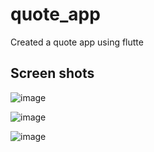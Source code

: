 # quote_app

Created a quote app using flutte

## Screen shots

![image](https://user-images.githubusercontent.com/63350417/148352219-af00be78-4789-4c26-b431-17f870448a0e.png)

![image](https://user-images.githubusercontent.com/63350417/148352246-029a18da-731d-4f3c-84ff-7247a94cd73d.png)

![image](https://user-images.githubusercontent.com/63350417/148352271-f3a96db1-95a9-42de-acdd-f5e7a038e838.png)

